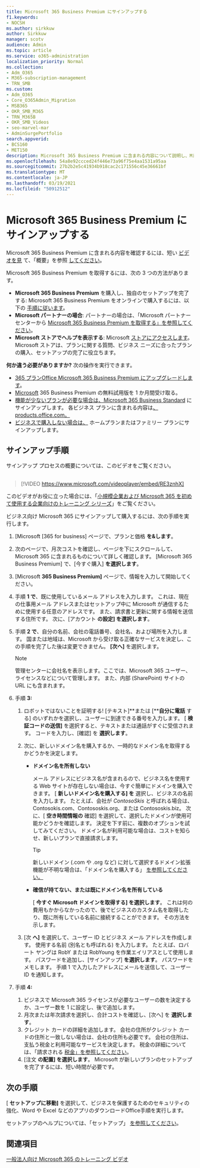 ```yaml
---
title: Microsoft 365 Business Premium にサインアップする
f1.keywords:
- NOCSH
ms.author: sirkkuw
author: Sirkkuw
manager: scotv
audience: Admin
ms.topic: article
ms.service: o365-administration
localization_priority: Normal
ms.collection:
- Adm_O365
- M365-subscription-management
- TRN_SMB
ms.custom:
- Adm_O365
- Core_O365Admin_Migration
- MSB365
- OKR_SMB_M365
- TRN_M365B
- OKR_SMB_Videos
- seo-marvel-mar
- AdminSurgePortfolio
search.appverid:
- BCS160
- MET150
description: Microsoft 365 Business Premium に含まれる内容について説明し、Microsoft 365 Business Premium へのサインアップに関する詳細なガイダンスを参照してください。
ms.openlocfilehash: 54a8e92ccced24f446e73a96f75e4aa1531a95aa
ms.sourcegitcommit: 27b2b2e5c41934b918cac2c171556c45e36661bf
ms.translationtype: MT
ms.contentlocale: ja-JP
ms.lasthandoff: 03/19/2021
ms.locfileid: "50912512"
---
```

# <a name="sign-up-for-microsoft-365-business-premium"></a>Microsoft 365 Business Premium にサインアップする

Microsoft 365 Business Premium に含まれる内容を確認するには、短い [ビデオを見](../business-video/what-is-microsoft-365.md) て、「概要」を参照 [してください](microsoft-365-business-overview.md)。

Microsoft 365 Business Premium を取得するには、次の 3 つの方法があります。
- **Microsoft 365 Business Premium** を購入し、独自のセットアップを完了する: Microsoft 365 Business Premium をオンラインで購入するには、以下の [手順に従います](#sign-up-steps)。
- **Microsoft パートナーの場合**: パートナーの場合は、「Microsoft パートナー センターから [Microsoft 365 Business Premium を取得する」を参照してください](get-microsoft-365-business.md)。
- **Microsoft ストアでヘルプを表示する**: Microsoft [ストアにアクセスします](https://go.microsoft.com/fwlink/?linkid=2109652)。 Microsoft ストアは、プランに関する質問、ビジネス ニーズに合ったプランの購入、セットアップの完了に役立ちます。

**何か違う必要がありますか?** 次の操作を実行できます。
- [365 プランOffice Microsoft 365 Business Premium にアップグレードします](migrate-to-microsoft-365-business.md)。
- [Microsoft](https://go.microsoft.com/fwlink/p/?linkid=2102309) 365 Business Premium の無料試用版を 1 か月間受け取る。
- [機能が少ないプランが必要な場合は、Microsoft 365 Business Standard](https://go.microsoft.com/fwlink/p/?LinkID=510935) にサインアップします。 各ビジネス プランに含まれる内容は[、products.office.com。](https://go.microsoft.com/fwlink/?linkid=2109397)
- [ビジネスで購入しない場合は、](https://go.microsoft.com/fwlink/?linkid=2109398) ホームプランまたはファミリー プランにサインアップします。 

## <a name="sign-up-steps"></a>サインアップ手順

サインアップ プロセスの概要については、このビデオをご覧ください。<br><br>

> [!VIDEO https://www.microsoft.com/videoplayer/embed/RE3znhX] 

このビデオがお役に立った場合には、「[小規模企業および Microsoft 365 を初めて使用する企業向けのトレーニング シリーズ](https://support.microsoft.com/office/6ab4bbcd-79cf-4000-a0bd-d42ce4d12816)」をご覧ください。

ビジネス向け Microsoft 365 にサインアップして購入するには、次の手順を実行します。

1. [Microsoft [365 for business] ページで、[](https://go.microsoft.com/fwlink/?linkid=2109654)プランと価格 **を&します**。 
2. 次のページで、月次コストを確認し、ページを下にスクロールして、Microsoft 365 に含まれるものについて詳しく確認します。 [Microsoft 365 Business Premium] で、[今すぐ購入] **を選択します**。
3. [Microsoft **365 Business Premium]** ページで、情報を入力して開始してください。
4. 手順 **1 で**、既に使用しているメール アドレスを入力します。 これは、現在の仕事用メール アドレスまたはセットアップ中に Microsoft が通信するために使用する任意のアドレスです。 また、請求書と更新に関する情報を送信する住所です。 次に、[アカウント **の設定] を選択します**。
5. 手順 **2 で**、自分の名前、会社の電話番号、会社名、および場所を入力します。 国または地域は、Microsoft から受け取る正確なサービスを決定し、この手順を完了した後は変更できません。 **[次へ]** を選択します。
    > [!NOTE]
    > 管理センターに会社名を表示します。ここでは、Microsoft 365 ユーザー、ライセンスなどについて管理します。 また、内部 (SharePoint) サイトの URL にも含まれます。
6. 手順 **3:**

    1. ロボットではないことを証明する! [テキスト]**または [****自分に電話** する] のいずれかを選択し、ユーザーに到達できる番号を入力します。 [ **検証コードの送信]** を選択すると、テキストまたは通話がすぐに受信されます。 コードを入力し、[確認] を **選択します**。
    2. 次に、新しいドメイン名を購入するか、一時的なドメイン名を取得するかどうかを決定します。

        - **ドメイン名を所有しない** 
        
            メール アドレスにビジネス名が含まれるので、ビジネス名を使用する Web サイトが存在しない場合は、今すぐ簡単にドメインを購入できます。 [ **新しいドメイン名を購入する] を** 選択し、ビジネスの名前を入力します。 たとえば、会社が *ContosoSkis* と呼ばれる場合は、Contosokis.com、Contososkis.org、または Contososkis.biz。 次に、[ **空き時間情報の** 確認] を選択して、選択したドメインが使用可能かどうかを確認します。 決定を下す前に、複数のオプションを試してみてください。 ドメイン名が利用可能な場合は、コストを知らせ、新しいプランで直接請求します。 
       
            > [!TIP]
            > 新しいドメイン (.com や .org など) に対して選択するドメイン拡張機能が不明な場合は、「ドメイン名を購入する」 [を参照してください。](../admin/get-help-with-domains/buy-a-domain-name.md)
        
        - **確信が持てない、または既にドメイン名を所有している** 
        
             [ **今すぐ Microsoft ドメインを取得する] を選択します**。 これは何の費用もかからなかったので、後でビジネスのカスタム名を取得したり、既に所有している名前に接続することができます。 その方法を示します。

    3. [次 **へ]** を選択して、ユーザー ID とビジネス メール アドレスを作成します。 使用する名前 (別名とも呼ばれる) を入力します。 たとえば、ロバート ヤングは RobY または RobYoung を作業エイリアスとして使用します。 パスワードを追加し、[サインアップ] **を選択します**。 パスワードをメモします。 手順 1 で入力したアドレスにメールを送信して、ユーザー ID を通知します。
7. 手順 **4:** 

    1. ビジネスで Microsoft 365 ライセンスが必要なユーザーの数を決定するか、ユーザー数を 1 に設定し、後で追加します。 
    2. 月次または年次請求を選択し、合計コストを確認し、[次へ] を **選択します**。 
    3. クレジット カードの詳細を追加します。 会社の住所がクレジット カードの住所と一致しない場合は、会社の住所も必要です。 会社の住所は、支払う税金と利用可能なサービスを決定します。 税金の詳細については、「請求される [税金」を参照してください](../commerce/billing-and-payments/tax-information.md)。
    4. [注文 **の配置] を選択します**。 Microsoft が新しいプランのセットアップを完了するには、短い時間が必要です。

## <a name="whats-next"></a>次の手順

[ **セットアップに移動]** を選択して、ビジネスを保護するためのセキュリティの強化、Word や Excel などのアプリのダウンロードOffice手順を実行します。

セットアップのヘルプについては、「セットアップ」 [を参照してください](set-up.md)。

## <a name="see-also"></a>関連項目

[一般法人向け Microsoft 365 のトレーニング ビデオ](https://support.microsoft.com/office/6ab4bbcd-79cf-4000-a0bd-d42ce4d12816)
